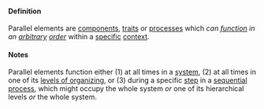 #### Definition

Parallel elements are [components](https://github.com/gcassel/Modular-Organizing-Terminology/blob/master/terms/component.md), [traits](https://github.com/gcassel/Modular-Organizing-Terminology/blob/master/terms/trait.md) or [processes](https://github.com/gcassel/Modular-Organizing-Terminology/blob/master/terms/process.md) which *can [function](https://github.com/gcassel/Modular-Organizing-Terminology/blob/master/terms/function.md) in an [arbitrary](https://github.com/gcassel/Modular-Organizing-Terminology/blob/master/terms/arbitrary.md) [order](https://github.com/gcassel/Modular-Organizing-Terminology/blob/master/terms/order.md)* within a [specific](https://github.com/gcassel/Modular-Organizing-Terminology/blob/master/terms/specific.md) [context](https://github.com/gcassel/Modular-Organizing-Terminology/blob/master/terms/context.md).

#### Notes

Parallel elements function either (1) at all times in a [system](https://github.com/gcassel/Modular-Organizing-Terminology/blob/master/terms/system.md), (2) at all times in one of its [levels of organizing](https://github.com/gcassel/Modular-Organizing-Terminology/blob/master/terms/level-of-organizing.md), or (3) during a specific [step](https://github.com/gcassel/Modular-Organizing-Terminology/blob/master/terms/step.md) in a [sequential process](https://github.com/gcassel/Modular-Organizing-Terminology/blob/master/terms/sequential-process.md), which might occupy the whole system *or* one of its hierarchical levels *or* the whole system.
